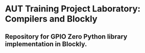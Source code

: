 # AUT Training Project Laboratory: Compilers and Blockly

## Repository for GPIO Zero Python library implementation in Blockly.


